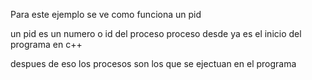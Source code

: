 Para este ejemplo se ve como funciona un pid

un pid es un numero o id del proceso 
proceso desde ya es el inicio del programa en c++

despues de eso los procesos son los que se ejectuan en el programa
